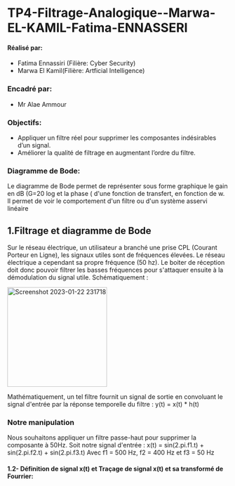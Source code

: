 # TP4-Filtrage-Analogique--Marwa-EL-KAMIL-Fatima-ENNASSERI
#### Réalisé par: 
- Fatima  Ennassiri (Filière: Cyber Security)
- Marwa El Kamil(Filière: Artficial Intelligence)
### Encadré par:
- Mr Alae Ammour

### Objectifs:
- Appliquer un filtre réel pour supprimer les composantes indésirables d’un signal. 
- Améliorer la qualité de filtrage en augmentant l’ordre du filtre.
### Diagramme de Bode:

Le diagramme de Bode permet de représenter sous forme graphique le gain en dB (G=20 log et 
la phase ( d'une fonction de transfert, en fonction de w. Il permet de voir le 
comportement d'un filtre ou d'un système asservi linéaire

## 1.Filtrage et diagramme de Bode
Sur le réseau électrique, un utilisateur a branché une prise CPL (Courant Porteur en 
Ligne), les signaux utiles sont de fréquences élevées. Le réseau électrique a 
cependant sa propre fréquence (50 hz). Le boiter de réception doit donc pouvoir 
filtrer les basses fréquences pour s'attaquer ensuite à la démodulation du signal utile.
Schématiquement :

<img width="227" alt="Screenshot 2023-01-22 231718" src="https://user-images.githubusercontent.com/87017143/213946683-1878ef96-a156-41be-b6e5-190498338af3.png">

Mathématiquement, un tel filtre fournit un signal de sortie en convoluant le signal 
d'entrée par la réponse temporelle du filtre :
y(t) = x(t) * h(t)
### Notre manipulation
Nous souhaitons appliquer un filtre passe-haut pour supprimer la composante à 50Hz. Soit notre signal d'entrée :
x(t) = sin(2.pi.f1.t) + sin(2.pi.f2.t) + sin(2.pi.f3.t)
Avec f1 = 500 Hz,
f2 = 400 Hz 
et f3 = 50 Hz
 #### 1.2- Définition de signal x(t) et Traçage de signal x(t) et sa transformé de Fourrier:
 
